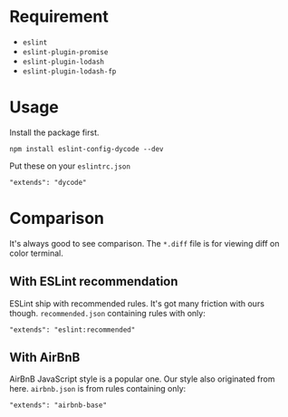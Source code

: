 # Requirement
* `eslint`
* `eslint-plugin-promise`
* `eslint-plugin-lodash`
* `eslint-plugin-lodash-fp`

# Usage
Install the package first.
```
npm install eslint-config-dycode --dev
```

Put these on your `eslintrc.json`
```
"extends": "dycode"
```

# Comparison
It's always good to see comparison.
The `*.diff` file is for viewing diff on color terminal.

## With ESLint recommendation
ESLint ship with recommended rules. It's got many friction with ours though.
`recommended.json` containing rules with only:
```
"extends": "eslint:recommended"
```

## With AirBnB
AirBnB JavaScript style is a popular one. Our style also originated from here.
`airbnb.json` is from rules containing only:
```
"extends": "airbnb-base"
```
